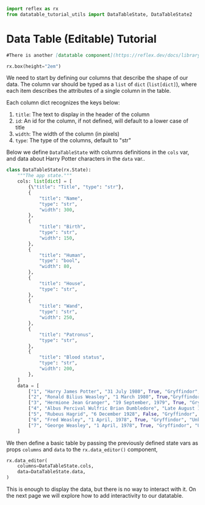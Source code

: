 ```python exec
import reflex as rx
from datatable_tutorial_utils import DataTableState, DataTableState2
```



# Data Table (Editable) Tutorial

```md alert info
#There is another [datatable component](https://reflex.dev/docs/library/datadisplay/datatable/), which is only used for displaying data and does not support user interactivity or editing.
```


```python eval
rx.box(height="2em")
```
We need to start by defining our columns that describe the shape of our data. The column var should be typed as a `list` of `dict` (`list[dict]`), where each item describes the attributes of a single column in the table. 

Each column dict recognizes the keys below:
1. `title`: The text to display in the header of the column
2. `id`: An id for the column, if not defined, will default to a lower case of title
3. `width`: The width of the column (in pixels)
4. `type`: The type of the columns, default to "str"


Below we define `DataTableState` with columns definitions in the `cols` var, and data about Harry Potter characters in the `data` var..

```python
class DataTableState(rx.State):
    """The app state."""
    cols: list[dict] = [
        {\"title": "Title", "type": "str"},
        {
            "title": "Name",
            "type": "str",
            "width": 300,
        },
        {
            "title": "Birth",
            "type": "str",
            "width": 150,
        },
        {
            "title": "Human",
            "type": "bool",
            "width": 80,
        },
        {
            "title": "House",
            "type": "str",
        },
        {
            "title": "Wand",
            "type": "str",
            "width": 250,
        },
        {
            "title": "Patronus",
            "type": "str",
        },
        {
            "title": "Blood status",
            "type": "str",
            "width": 200,
        },
    ]
    data = [
        ["1", "Harry James Potter", "31 July 1980", True, "Gryffindor", "11'  Holly  phoenix feather", "Stag", "Half-blood"],
        ["2", "Ronald Bilius Weasley", "1 March 1980", True,"Gryffindor", "12' Ash unicorn tail hair", "Jack Russell terrier", "Pure-blood"],
        ["3", "Hermione Jean Granger", "19 September, 1979", True, "Gryffindor", "10¾'  vine wood dragon heartstring", "Otter", "Muggle-born"],	
        ["4", "Albus Percival Wulfric Brian Dumbledore", "Late August 1881", True, "Gryffindor", "15' Elder Thestral tail hair core", "Phoenix", "Half-blood"],	
        ["5", "Rubeus Hagrid", "6 December 1928", False, "Gryffindor", "16'  Oak unknown core", "None", "Part-Human (Half-giant)"], 
        ["6", "Fred Weasley", "1 April, 1978", True, "Gryffindor", "Unknown", "Unknown", "Pure-blood"], 
        ["7", "George Weasley", "1 April, 1978", True, "Gryffindor", "Unknown", "Unknown", "Pure-blood"],
    ]
```



We then define a basic table by passing the previously defined state vars as props `columns` and `data` to the `rx.data_editor()` component, 

```python demo
rx.data_editor(
    columns=DataTableState.cols,
    data=DataTableState.data,
)
```

This is enough to display the data, but there is no way to interact with it. On the next page we will explore how to add interactivity to our datatable.


